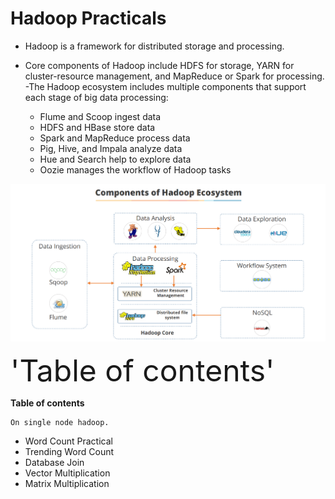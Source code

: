 # Hadoop Practicals

- Hadoop is a framework for distributed storage and processing.
- Core components of Hadoop include HDFS for storage, YARN for cluster-resource
management, and MapReduce or Spark for processing.
-The Hadoop ecosystem includes multiple components that support each stage of
big data processing:

    - Flume and Scoop ingest data
    - HDFS and HBase store data
    - Spark and MapReduce process data
    - Pig, Hive, and Impala analyze data
    - Hue and Search help to explore data
    - Oozie manages the workflow of Hadoop tasks

![alt text](https://github.com/Oprishri/Hadoop/blob/main/Hadoop%20ecosystem.PNG)

<font size= 50> 'Table of contents' </font> 

**Table of contents**
    
    On single node hadoop.
    
   - Word Count Practical
   - Trending Word Count
   - Database Join
   - Vector Multiplication
   - Matrix Multiplication
